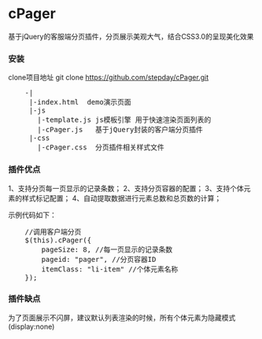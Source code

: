 # cPager
基于jQuery的客服端分页插件，分页展示美观大气，结合CSS3.0的呈现美化效果

### 安装

clone项目地址
git clone https://github.com/stepday/cPager.git

<pre>
	-|
	 |-index.html  demo演示页面
	 |-js
	   |-template.js js模板引擎 用于快速渲染页面列表的
	   |-cPager.js   基于jQuery封装的客户端分页插件
	 |-css
	   |-cPager.css  分页插件相关样式文件
</pre>

### 插件优点
1、支持分页每一页显示的记录条数；
2、支持分页容器的配置；
3、支持个体元素的样式标记配置；
4、自动提取数据进行元素总数和总页数的计算；

示例代码如下：
<pre>
	//调用客户端分页
    $(this).cPager({
        pageSize: 8, //每一页显示的记录条数
        pageid: "pager", //分页容器ID
        itemClass: "li-item" //个体元素名称
    });
</pre>

### 插件缺点
为了页面展示不闪屏，建议默认列表渲染的时候，所有个体元素为隐藏模式(display:none)

